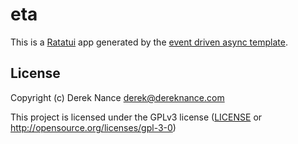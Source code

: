 # eta

This is a [Ratatui] app generated by the [event driven async template].

[Ratatui]: https://ratatui.rs
[event driven async template]: https://github.com/ratatui/templates/tree/main/event-driven-async

## License

Copyright (c) Derek Nance <derek@dereknance.com>

This project is licensed under the GPLv3 license ([LICENSE] or <http://opensource.org/licenses/gpl-3-0>)

[LICENSE]: ./LICENSE
